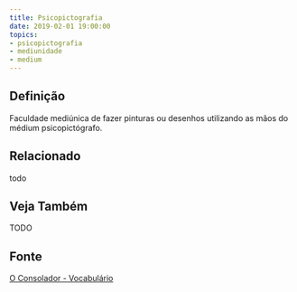 ```yaml
---
title: Psicopictografia
date: 2019-02-01 19:00:00
topics:
- psicopictografia
- mediunidade
- medium
---
```


## Definição
Faculdade mediúnica de fazer pinturas ou desenhos utilizando as mãos do médium
psicopictógrafo. 


## Relacionado
todo

## Veja Também
TODO

## Fonte
[O Consolador - Vocabulário](http://www.oconsolador.com.br/linkfixo/vocabulario/principal.html)
